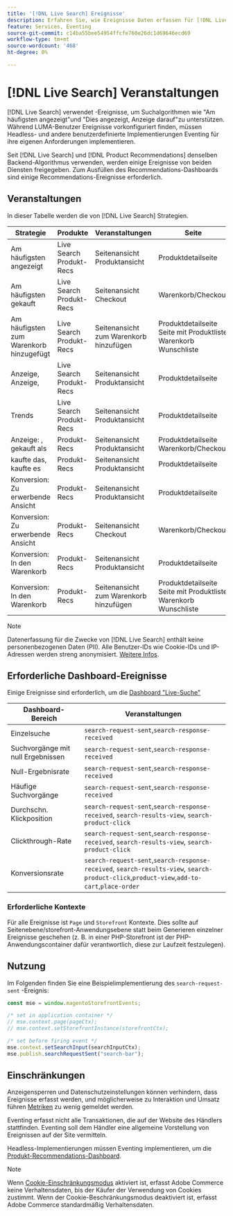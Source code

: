 ```yaml
---
title: '[!DNL Live Search] Ereignisse'
description: Erfahren Sie, wie Ereignisse Daten erfassen für [!DNL Live Search].
feature: Services, Eventing
source-git-commit: c14ba55bee54954ffcfe760e26dc1d69646ecd69
workflow-type: tm+mt
source-wordcount: '468'
ht-degree: 0%

---
```


# [!DNL Live Search] Veranstaltungen

[!DNL Live Search] verwendet -Ereignisse, um Suchalgorithmen wie &quot;Am häufigsten angezeigt&quot;und &quot;Dies angezeigt, Anzeige darauf&quot;zu unterstützen. Während LUMA-Benutzer Ereignisse vorkonfiguriert finden, müssen Headless- und andere benutzerdefinierte Implementierungen Eventing für ihre eigenen Anforderungen implementieren.

Seit [!DNL Live Search] und [!DNL Product Recommendations] denselben Backend-Algorithmus verwenden, werden einige Ereignisse von beiden Diensten freigegeben. Zum Ausfüllen des Recommendations-Dashboards sind einige Recommendations-Ereignisse erforderlich.

## Veranstaltungen

In dieser Tabelle werden die von [!DNL Live Search] Strategien.

| Strategie | Produkte | Veranstaltungen | Seite |
| --- | --- | --- | ---|
| Am häufigsten angezeigt | Live Search<br>Produkt-Recs | Seitenansicht<br>Produktansicht | Produktdetailseite |
| Am häufigsten gekauft | Live Search<br>Produkt-Recs | Seitenansicht<br>Checkout | Warenkorb/Checkout |
| Am häufigsten zum Warenkorb hinzugefügt | Live Search<br>Produkt-Recs | Seitenansicht<br>zum Warenkorb hinzufügen | Produktdetailseite<br>Seite mit Produktliste<br>Warenkorb<br>Wunschliste |
| Anzeige, Anzeige, | Live Search<br>Produkt-Recs | Seitenansicht<br>Produktansicht | Produktdetailseite |
| Trends | Live Search<br>Produkt-Recs | Seitenansicht<br>Produktansicht | Produktdetailseite |
| Anzeige: , gekauft als | Produkt-Recs | Seitenansicht<br>Produktansicht | Produktdetailseite<br>Warenkorb/Checkout |
| kaufte das, kaufte es | Produkt-Recs | Seitenansicht<br>Produktansicht | Produktdetailseite |
| Konversion: Zu erwerbende Ansicht | Produkt-Recs | Seitenansicht<br>Produktansicht | Produktdetailseite |
| Konversion: Zu erwerbende Ansicht | Produkt-Recs | Seitenansicht<br>Checkout | Warenkorb/Checkout |
| Konversion: In den Warenkorb | Produkt-Recs | Seitenansicht<br>Produktansicht | Produktdetailseite |
| Konversion: In den Warenkorb | Produkt-Recs | Seitenansicht<br>zum Warenkorb hinzufügen | Produktdetailseite<br>Seite mit Produktliste<br>Warenkorb<br>Wunschliste |

>[!NOTE]
>
>Datenerfassung für die Zwecke von [!DNL Live Search] enthält keine personenbezogenen Daten (PII). Alle Benutzer-IDs wie Cookie-IDs und IP-Adressen werden streng anonymisiert. [Weitere Infos](https://www.adobe.com/privacy/experience-cloud.html).

## Erforderliche Dashboard-Ereignisse

Einige Ereignisse sind erforderlich, um die [Dashboard &quot;Live-Suche&quot;](https://experienceleague.adobe.com/docs/commerce-merchant-services/live-search/live-search-admin/performance.html)

| Dashboard-Bereich | Veranstaltungen |
| ----- | ---- | 
| Einzelsuche | `search-request-sent`,`search-response-received` |
| Suchvorgänge mit null Ergebnissen | `search-request-sent`,`search-response-received` |
| Null-Ergebnisrate | `search-request-sent`,`search-response-received` |
| Häufige Suchvorgänge | `search-request-sent`,`search-response-received` |
| Durchschn. Klickposition | `search-request-sent`,`search-response-received`, `search-results-view`, `search-product-click` |
| Clickthrough-Rate | `search-request-sent`,`search-response-received`, `search-results-view`, `search-product-click` |
| Konversionsrate | `search-request-sent`,`search-response-received`, `search-results-view`, `search-product-click`,`product-view`,`add-to-cart`,`place-order` |

### Erforderliche Kontexte

Für alle Ereignisse ist `Page` und `Storefront` Kontexte. Dies sollte auf Seitenebene/storefront-Anwendungsebene statt beim Generieren einzelner Ereignisse geschehen (z. B. in einer PHP-Storefront ist der PHP-Anwendungscontainer dafür verantwortlich, diese zur Laufzeit festzulegen).

## Nutzung

Im Folgenden finden Sie eine Beispielimplementierung des `search-request-sent` -Ereignis:

```javascript
const mse = window.magentoStorefrontEvents;

/* set in application container */
// mse.context.page(pageCtx);
// mse.context.setStorefrontInstance(storefrontCtx);

/* set before firing event */
mse.context.setSearchInput(searchInputCtx);
mse.publish.searchRequestSent("search-bar");
```

## Einschränkungen

Anzeigensperren und Datenschutzeinstellungen können verhindern, dass Ereignisse erfasst werden, und möglicherweise zu Interaktion und Umsatz führen [Metriken](workspace.md) zu wenig gemeldet werden.

Eventing erfasst nicht alle Transaktionen, die auf der Website des Händlers stattfinden. Eventing soll dem Händler eine allgemeine Vorstellung von Ereignissen auf der Site vermitteln.

Headless-Implementierungen müssen Eventing implementieren, um die [Produkt-Recommendations-Dashboard](../product-recommendations/events.md).

>[!NOTE]
>
>Wenn [Cookie-Einschränkungsmodus](https://experienceleague.adobe.com/docs/commerce-admin/start/compliance/privacy/compliance-cookie-law.html) aktiviert ist, erfasst Adobe Commerce keine Verhaltensdaten, bis der Käufer der Verwendung von Cookies zustimmt. Wenn der Cookie-Beschränkungsmodus deaktiviert ist, erfasst Adobe Commerce standardmäßig Verhaltensdaten.
